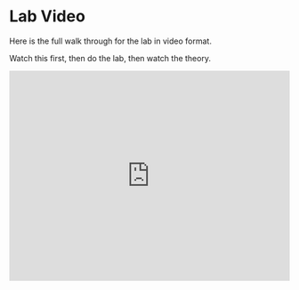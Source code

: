 # Lab Video

Here is the full walk through for the lab in video format.

Watch this first, then do the lab, then watch the theory.

<div style="padding:75% 0 0 0;position:relative;"><iframe freeplay="true" src="https://player.vimeo.com/video/695243623?h=8bee95ac26&amp;badge=0&amp;autopause=0&amp;player_id=0&amp;app_id=58479" frameborder="0" allow="autoplay; fullscreen; picture-in-picture" allowfullscreen style="position:absolute;top:0;left:0;width:100%;height:100%;" title="S02L01 - Install MetaMask get Test-Ether.mp4"></iframe></div><script src="https://player.vimeo.com/api/player.js"></script>